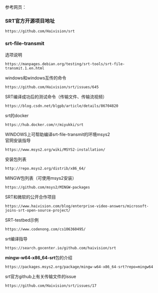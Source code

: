 

参考网页：<br />
### SRT官方开源项目地址
```
https://github.com/Haivision/srt
```
### srt-file-transmit
选项说明
```
https://manpages.debian.org/testing/srt-tools/srt-file-transmit.1.en.html
```

windows和windows互传的命令
```
https://github.com/Haivision/srt/issues/645
```
SRT编译成功后的测试命令（传输文件、传输流视频）
```
https://blog.csdn.net/blgpb/article/details/86704820
```
srt的docker
```
https://hub.docker.com/r/miyukki/srt
```
WINDOWS上可帮助编译srt-file-transmit的环境msys2<br />
官网安装指导<br />
```
https://www.msys2.org/wiki/MSYS2-installation/
```
安装包列表
```
http://repo.msys2.org/distrib/x86_64/
```
MINGW包列表（可使用msys2安装）
```
https://github.com/msys2/MINGW-packages
```
SRT和微软的公开合作项目
```
https://www.haivision.com/blog/enterprise-video-answers/microsoft-joins-srt-open-source-project/
```
SRT-testbed示例
```
https://www.codenong.com/cs106360495/
```
srt编译指导
```
https://search.gocenter.io/github.com/haivision/srt
```
**mingw-w64-x86_64-srt**包的介绍
```
https://packages.msys2.org/package/mingw-w64-x86_64-srt?repo=mingw64
```
srt官方github上有关传输文件的issue
```
https://github.com/Haivision/srt/issues/17
```
